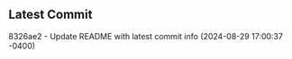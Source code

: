 
## Latest Commit
8326ae2 - Update README with latest commit info (2024-08-29 17:00:37 -0400) <Yunxi-Zhou>

